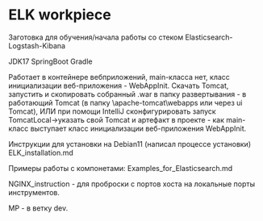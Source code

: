 # ELK workpiece
Заготовка для обучения/начала работы со стеком Elasticsearch-Logstash-Kibana

JDK17
SpringBoot
Gradle

Работает в контейнере вебприложений, main-класса нет, класс инициализации веб-приложения - WebAppInit.
Скачать Tomcat, запустить и скопировать собранный .war в папку развертывания - в работающий Tomcat (в папку \apache-tomcat\webapps или через ui Tomcat), ИЛИ при помощи IntelliJ сконфигурировать запуск TomcatLocal->указать свой Tomcat и артефакт в проекте - как main-класс выступает класс инициализации веб-приложения WebAppInit.


Инструкции для установки на Debian11 (написал процессе установки)
ELK_installation.md

Примеры работы с компонетами:
Examples_for_Elasticsearch.md

NGINX_instruction - для проброски с портов хоста на локальные порты инструментов.

МР - в ветку dev. 